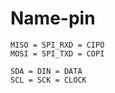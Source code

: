 # Name-pin

```
MISO = SPI_RXD = CIPO
MOSI = SPI_TXD = COPI

SDA = DIN = DATA
SCL = SCK = CLOCK
```

